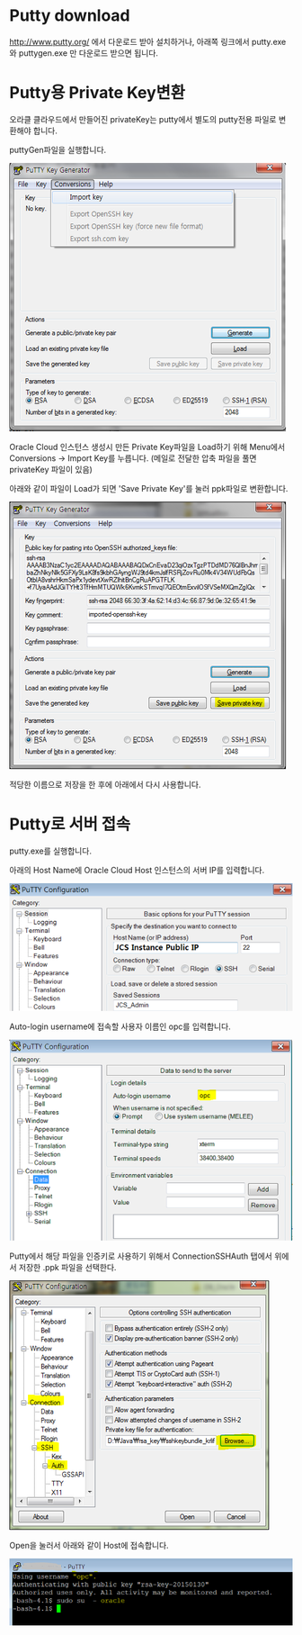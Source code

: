 Putty download 
===============

<http://www.putty.org/> 에서 다운로드 받아 설치하거나, 
아래쪽 링크에서 putty.exe 와 puttygen.exe 만 다운로드 받으면 됩니다.


Putty용 Private Key변환
=======================
오라클 클라우드에서 만들어진 privateKey는 putty에서 별도의 putty전용 파일로 변환해야 합니다.

puttyGen파일을 실행합니다.

![](media/puttygen.png)

Oracle Cloud 인스턴스 생성시 만든 Private Key파일을 Load하기 위해 Menu에서
Conversions -> Import Key를 누릅니다. (메일로 전달한 압축 파일을 풀면 privateKey 파일이 있음)

아래와 같이 파일이 Load가 되면 'Save Private Key'를 눌러 ppk파일로 변환합니다.

![](media/puttygen2.png)

적당한 이름으로 저장을 한 후에 아래에서 다시 사용합니다.

Putty로 서버 접속
=================
putty.exe를 실행합니다.

아래의 Host Name에 Oracle Cloud Host 인스턴스의 서버 IP를 입력합니다.

![](media/c438fc8bcfb7c241e7d84efc8436b35e.png)

Auto-login username에 접속할 사용자 이름인 opc를 입력합니다.

![](media/9c28941328aff3f696a2a9d14c1ec696.png)

Putty에서 해당 파일을 인증키로 사용하기 위해서 ConnectionSSHAuth 탭에서 위에서
저장한 .ppk 파일을 선택한다.

![](media/c63c59efcdd4bcbf5531903d18c05c87.png)

Open을 눌러서 아래와 같이 Host에 접속합니다.

![](media/f511cf831926b57094de52615c9542a7.png)
